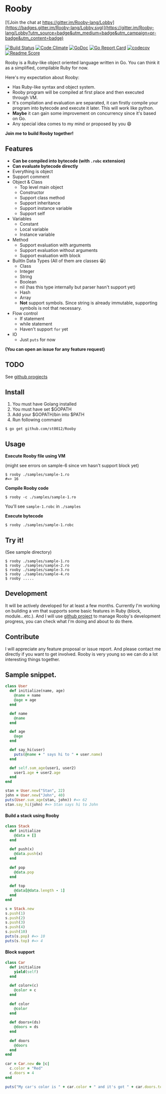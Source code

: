 # Rooby

[![Join the chat at https://gitter.im/Rooby-lang/Lobby](https://badges.gitter.im/Rooby-lang/Lobby.svg)](https://gitter.im/Rooby-lang/Lobby?utm_source=badge&utm_medium=badge&utm_campaign=pr-badge&utm_content=badge)

[![Build Status](https://travis-ci.org/st0012/Rooby.svg?branch=master)](https://travis-ci.org/st0012/Rooby)
[![Code Climate](https://codeclimate.com/github/st0012/rooby/badges/gpa.svg)](https://codeclimate.com/github/st0012/rooby)
[![GoDoc](https://godoc.org/github.com/st0012/Rooby?status.svg)](https://godoc.org/github.com/st0012/Rooby)
[![Go Report Card](https://goreportcard.com/badge/github.com/st0012/Rooby)](https://goreportcard.com/report/github.com/st0012/Rooby)
[![codecov](https://codecov.io/gh/st0012/Rooby/branch/master/graph/badge.svg)](https://codecov.io/gh/st0012/Rooby)
[![Readme Score](http://readme-score-api.herokuapp.com/score.svg?url=st0012/rooby)](http://clayallsopp.github.io/readme-score?url=st0012/rooby)

Rooby is a Ruby-like object oriented language written in Go. You can think it as a simplified, compilable Ruby for now.
   

Here's my expectation about Rooby:

- Has Ruby-like syntax and object system.
- Rooby program will be compiled at first place and then executed through VM. 
- It's compilation and evaluation are separated, it can firstly compile your program into bytecode and execute it later. This will work like python.
- **Maybe** it can gain some improvement on concurrency since it's based on Go.
- Any special idea comes to my mind or proposed by you 😄 

**Join me to build Rooby together!**

## Features
- **Can be compiled into bytecode (with `.robc` extension)**
- **Can evaluate bytecode directly**
- Everything is object
- Support comment
- Object & Class
    - Top level main object
    - Constructor
    - Support class method
    - Support inheritance
    - Support instance variable
    - Support self
- Variables
    - Constant
    - Local variable
    - Instance variable
- Method
    - Support evaluation with arguments
    - Support evaluation without arguments
    - Support evaluation with block
- BuiltIn Data Types (All of them are classes 😀)
    - Class
    - Integer
    - String
    - Boolean
    - nil (has this type internally but parser hasn't support yet)
    - Hash
    - Array
    - **Not** support symbols. Since string is already immutable, supporting symbols is not that necessary.
- Flow control
    - If statement
    - while statement
    - Haven't support `for` yet
- IO
    - Just `puts` for now
    
**(You can open an issue for any feature request)** 
    
## TODO

See [github progjects](https://github.com/st0012/Rooby/projects)

## Install

1. You must have Golang installed
2. You must have set $GOPATH
3. Add your $GOPATH/bin into $PATH
4. Run following command 

```
$ go get github.com/st0012/Rooby
```

## Usage

**Execute Rooby file using VM**

(might see errors on sample-6 since vm hasn't support block yet)
``` 
$ rooby ./samples/sample-1.ro
#=> 16
```

**Compile Rooby code**

```
$ rooby -c ./samples/sample-1.ro
```

You'll see `sample-1.robc` in `./samples`

**Execute bytecode**

```
$ rooby ./samples/sample-1.robc
```


## Try it!
(See sample directory)
```
$ rooby ./samples/sample-1.ro
$ rooby ./samples/sample-2.ro
$ rooby ./samples/sample-3.ro
$ rooby ./samples/sample-4.ro
$ rooby .....
```

## Development

It will be actively developed for at least a few months. Currently I'm working on building a vm that supports some basic features in Ruby (block, module...etc.).
And I will use [github project](https://github.com/st0012/Rooby/projects) to manage Rooby's development progress, you can check what I'm doing and about to do there.

## Contribute

I will appreciate any feature proposal or issue report. And please contact me directly if you want to get involved. Rooby is very young so we can do a lot interesting things together.

##  Sample snippet.

```ruby
class User
  def initialize(name, age)
    @name = name
    @age = age
  end

  def name
    @name
  end

  def age
    @age
  end

  def say_hi(user)
    puts(@name + " says hi to " + user.name)
  end

  def self.sum_age(user1, user2)
    user1.age + user2.age
  end
end

stan = User.new("Stan", 22)
john = User.new("John", 40)
puts(User.sum_age(stan, john)) #=> 62
stan.say_hi(john) #=> Stan says hi to John
```

#### Build a stack using Rooby

```ruby
class Stack
  def initialize
    @data = []
  end
    
  def push(x)
    @data.push(x)
  end
    
  def pop
    @data.pop
  end
    
  def top
    @data[@data.length - 1]
  end
end

s = Stack.new
s.push(1)
s.push(2)
s.push(3)
s.push(4)
s.push(10)
puts(s.pop) #=> 10
puts(s.top) #=> 4
```

#### Block support

```ruby
class Car
  def initialize
    yield(self)
  end
  
  def color=(c)
    @color = c
  end
  
  def color
    @color
  end
  
  def doors=(ds)
    @doors = ds
  end
  
  def doors
    @doors
  end
end
 
car = Car.new do |c|
  c.color = "Red"
  c.doors = 4
end
 
puts("My car's color is " + car.color + " and it's got " + car.doors.to_s + " doors.")

```
